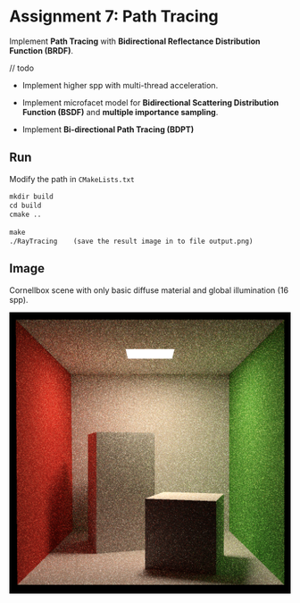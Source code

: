 # Assignment 7: Path Tracing

Implement **Path Tracing** with **Bidirectional Reflectance Distribution Function (BRDF)**.



// todo

* Implement higher spp with multi-thread acceleration.

* Implement microfacet model for **Bidirectional Scattering Distribution Function (BSDF)** and **multiple importance sampling**.

* Implement **Bi-directional Path Tracing (BDPT)**



## Run

Modify the path in `CMakeLists.txt`

```
mkdir build
cd build
cmake ..

make
./RayTracing	(save the result image in to file output.png)
```



## Image

Cornellbox scene with only basic diffuse material and global illumination (16 spp).

![output](image/output.png)
